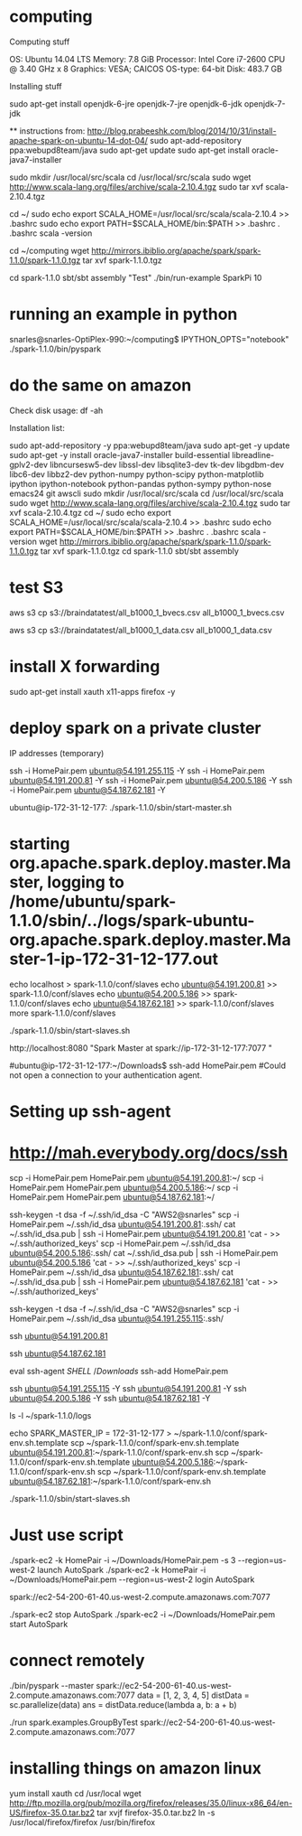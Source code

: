 # computing

Computing stuff

OS: Ubuntu 14.04 LTS
Memory: 7.8 GiB
Processor: Intel Core i7-2600 CPU @ 3.40 GHz x 8
Graphics: VESA; CAICOS
OS-type: 64-bit
Disk: 483.7 GB

Installing stuff

sudo apt-get install openjdk-6-jre openjdk-7-jre openjdk-6-jdk openjdk-7-jdk

** instructions from: http://blog.prabeeshk.com/blog/2014/10/31/install-apache-spark-on-ubuntu-14-dot-04/
sudo apt-add-repository ppa:webupd8team/java
sudo apt-get update
sudo apt-get install oracle-java7-installer


sudo mkdir /usr/local/src/scala
cd /usr/local/src/scala
sudo wget http://www.scala-lang.org/files/archive/scala-2.10.4.tgz
sudo tar xvf scala-2.10.4.tgz

cd ~/
sudo echo export SCALA_HOME=/usr/local/src/scala/scala-2.10.4 >> .bashrc
sudo echo export PATH=\$SCALA_HOME/bin:\$PATH >> .bashrc
. .bashrc
scala -version

cd ~/computing
wget http://mirrors.ibiblio.org/apache/spark/spark-1.1.0/spark-1.1.0.tgz
tar xvf spark-1.1.0.tgz 

cd spark-1.1.0
sbt/sbt assembly
"Test"
./bin/run-example SparkPi 10

# running an example in python

snarles@snarles-OptiPlex-990:~/computing$ IPYTHON_OPTS="notebook" ./spark-1.1.0/bin/pyspark

# do the same on amazon

Check disk usage:
df -ah

Installation list:

sudo apt-add-repository -y ppa:webupd8team/java
sudo apt-get -y update
sudo apt-get -y install oracle-java7-installer build-essential libreadline-gplv2-dev libncursesw5-dev libssl-dev libsqlite3-dev tk-dev libgdbm-dev libc6-dev libbz2-dev python-numpy python-scipy python-matplotlib ipython ipython-notebook python-pandas python-sympy python-nose emacs24 git awscli
sudo mkdir /usr/local/src/scala
cd /usr/local/src/scala
sudo wget http://www.scala-lang.org/files/archive/scala-2.10.4.tgz
sudo tar xvf scala-2.10.4.tgz
cd ~/
sudo echo export SCALA_HOME=/usr/local/src/scala/scala-2.10.4 >> .bashrc
sudo echo export PATH=\$SCALA_HOME/bin:\$PATH >> .bashrc
. .bashrc
scala -version
wget http://mirrors.ibiblio.org/apache/spark/spark-1.1.0/spark-1.1.0.tgz
tar xvf spark-1.1.0.tgz 
cd spark-1.1.0
sbt/sbt assembly

# test S3

aws s3 cp s3://braindatatest/all_b1000_1_bvecs.csv all_b1000_1_bvecs.csv

aws s3 cp s3://braindatatest/all_b1000_1_data.csv all_b1000_1_data.csv

# install X forwarding

sudo apt-get install xauth x11-apps firefox -y

# deploy spark on a private cluster

IP addresses (temporary)

ssh -i HomePair.pem ubuntu@54.191.255.115 -Y
ssh -i HomePair.pem ubuntu@54.191.200.81 -Y
ssh -i HomePair.pem ubuntu@54.200.5.186 -Y
ssh -i HomePair.pem ubuntu@54.187.62.181 -Y

ubuntu@ip-172-31-12-177:
./spark-1.1.0/sbin/start-master.sh
#  starting org.apache.spark.deploy.master.Master, logging to /home/ubuntu/spark-1.1.0/sbin/../logs/spark-ubuntu-org.apache.spark.deploy.master.Master-1-ip-172-31-12-177.out
echo localhost > spark-1.1.0/conf/slaves
echo ubuntu@54.191.200.81 >> spark-1.1.0/conf/slaves
echo ubuntu@54.200.5.186 >> spark-1.1.0/conf/slaves
echo ubuntu@54.187.62.181 >> spark-1.1.0/conf/slaves
more spark-1.1.0/conf/slaves

./spark-1.1.0/sbin/start-slaves.sh

http://localhost:8080
"Spark Master at spark://ip-172-31-12-177:7077 "

#ubuntu@ip-172-31-12-177:~/Downloads$ ssh-add HomePair.pem 
#Could not open a connection to your authentication agent.

# Setting up ssh-agent
# http://mah.everybody.org/docs/ssh
scp -i HomePair.pem HomePair.pem ubuntu@54.191.200.81:~/
scp -i HomePair.pem HomePair.pem ubuntu@54.200.5.186:~/
scp -i HomePair.pem HomePair.pem ubuntu@54.187.62.181:~/

ssh-keygen -t dsa -f ~/.ssh/id_dsa -C "AWS2@snarles"
scp -i HomePair.pem ~/.ssh/id_dsa ubuntu@54.191.200.81:.ssh/
cat ~/.ssh/id_dsa.pub | ssh -i HomePair.pem ubuntu@54.191.200.81 'cat - >> ~/.ssh/authorized_keys'
scp -i HomePair.pem ~/.ssh/id_dsa ubuntu@54.200.5.186:.ssh/
cat ~/.ssh/id_dsa.pub | ssh -i HomePair.pem ubuntu@54.200.5.186 'cat - >> ~/.ssh/authorized_keys'
scp -i HomePair.pem ~/.ssh/id_dsa ubuntu@54.187.62.181:.ssh/
cat ~/.ssh/id_dsa.pub | ssh -i HomePair.pem ubuntu@54.187.62.181 'cat - >> ~/.ssh/authorized_keys'


ssh-keygen -t dsa -f ~/.ssh/id_dsa -C "AWS2@snarles"
scp -i HomePair.pem ~/.ssh/id_dsa ubuntu@54.191.255.115:.ssh/


ssh ubuntu@54.191.200.81

ssh ubuntu@54.187.62.181

eval ssh-agent $SHELL
~/Downloads$ ssh-add HomePair.pem 


ssh ubuntu@54.191.255.115 -Y
ssh ubuntu@54.191.200.81 -Y
ssh ubuntu@54.200.5.186 -Y
ssh ubuntu@54.187.62.181 -Y

ls -l ~/spark-1.1.0/logs

echo SPARK_MASTER_IP = 172-31-12-177 > ~/spark-1.1.0/conf/spark-env.sh.template
scp ~/spark-1.1.0/conf/spark-env.sh.template ubuntu@54.191.200.81:~/spark-1.1.0/conf/spark-env.sh
scp ~/spark-1.1.0/conf/spark-env.sh.template ubuntu@54.200.5.186:~/spark-1.1.0/conf/spark-env.sh
scp ~/spark-1.1.0/conf/spark-env.sh.template ubuntu@54.187.62.181:~/spark-1.1.0/conf/spark-env.sh

./spark-1.1.0/sbin/start-slaves.sh 


# Just use script

./spark-ec2 -k HomePair -i ~/Downloads/HomePair.pem -s 3 --region=us-west-2 launch AutoSpark
./spark-ec2 -k HomePair -i ~/Downloads/HomePair.pem --region=us-west-2 login AutoSpark

spark://ec2-54-200-61-40.us-west-2.compute.amazonaws.com:7077

./spark-ec2 stop AutoSpark
./spark-ec2 -i ~/Downloads/HomePair.pem start AutoSpark

# connect remotely

./bin/pyspark --master spark://ec2-54-200-61-40.us-west-2.compute.amazonaws.com:7077
data = [1, 2, 3, 4, 5]
distData = sc.parallelize(data)
ans =  distData.reduce(lambda a, b: a + b)

./run spark.examples.GroupByTest spark://ec2-54-200-61-40.us-west-2.compute.amazonaws.com:7077

# installing things on amazon linux

yum install xauth
cd /usr/local
wget http://ftp.mozilla.org/pub/mozilla.org/firefox/releases/35.0/linux-x86_64/en-US/firefox-35.0.tar.bz2
tar xvjf firefox-35.0.tar.bz2
ln -s /usr/local/firefox/firefox /usr/bin/firefox
